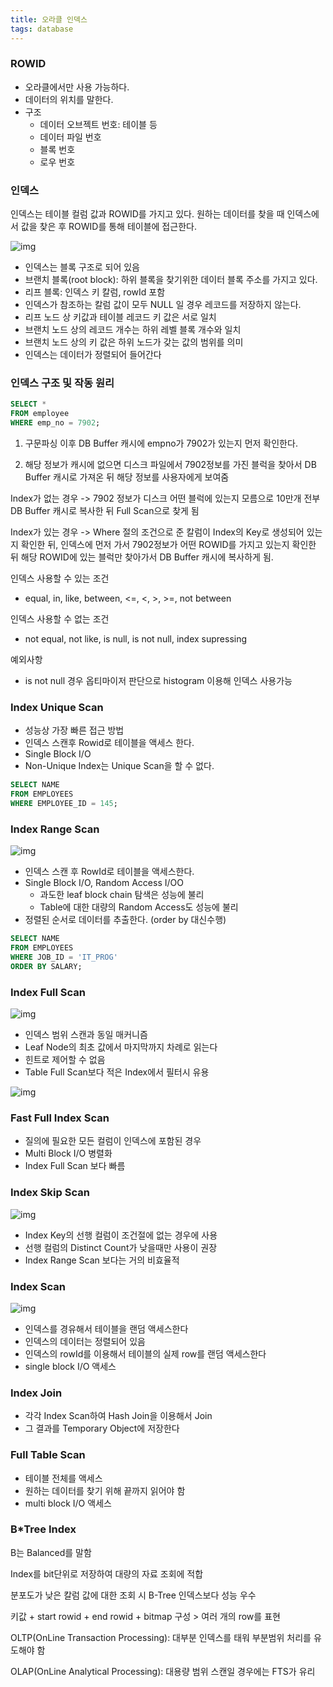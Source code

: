 ```yaml
---
title: 오라클 인덱스
tags: database
---
```




### ROWID

- 오라클에서만 사용 가능하다.
- 데이터의 위치를 말한다.
- 구조
  - 데이터 오브젝트 번호: 테이블 등
  - 데이터 파일 번호
  - 블록 번호
  - 로우 번호



### 인덱스

인덱스는 테이블 컬럼 값과 ROWID를 가지고 있다. 원하는 데이터를 찾을 때 인덱스에서 값을 찾은 후 ROWID를 통해 테이블에 접근한다.

![img](./index-structure.jpeg)

- 인덱스는 블록 구조로 되어 있음
- 브랜치 블록(root block): 하위 블록을 찾기위한 데이터 블록 주소를 가지고 있다.
- 리프 블록: 인덱스 키 칼럼, rowId 포함
- 인덱스가 참조하는 칼럼 값이 모두 NULL 일 경우 레코드를 저장하지 않는다.
- 리프 노드 상 키값과 테이블 레코드 키 값은 서로 일치
- 브랜치 노드 상의 레코드 개수는 하위 레벨 블록 개수와 일치
- 브랜치 노드 상의 키 값은 하위 노드가 갖는 값의 범위를 의미
- 인덱스는 데이터가 정렬되어 들어간다



### 인덱스 구조 및 작동 원리

```sql
SELECT *
FROM employee
WHERE emp_no = 7902;
```

1) 구문파싱 이후 DB Buffer 캐시에 empno가 7902가 있는지 먼저 확인한다.

2) 해당 정보가 캐시에 없으면 디스크 파일에서 7902정보를 가진 블럭을 찾아서 DB Buffer 캐시로 가져온 뒤 해당 정보를 사용자에게 보여줌

Index가 없는 경우 -> 7902 정보가 디스크 어떤 블럭에 있는지 모름으로 10만개 전부 DB Buffer 캐시로 복사한 뒤 Full Scan으로 찾게 됨

Index가 있는 경우 -> Where 절의 조건으로 준 칼럼이 Index의 Key로 생성되어 있는지 확인한 뒤, 인덱스에 먼저 가서 7902정보가 어떤 ROWID를 가지고 있는지 확인한 뒤 해당 ROWID에 있는 블럭만 찾아가서 DB Buffer 캐시에 복사하게 됨.



인덱스 사용할 수 있는 조건

- equal, in, like, between, <=, <, >, >=, not between

인덱스 사용할 수 없는 조건

- not equal, not like, is null, is not null, index supressing

예외사항

- is not null 경우 옵티마이저 판단으로 histogram 이용해 인덱스 사용가능



### Index Unique Scan

- 성능상 가장 빠른 접근 방법
- 인덱스 스캔후 Rowid로 테이블을 액세스 한다.
- Single Block I/O
- Non-Unique Index는 Unique Scan을 할 수 없다.

```sql
SELECT NAME
FROM EMPLOYEES
WHERE EMPLOYEE_ID = 145;
```



### Index Range Scan

![img](SQL_331.jpg)

- 인덱스 스캔 후 RowId로 테이블을 액세스한다.
- Single Block I/O, Random Access I/OO
  - 과도한 leaf block chain 탐색은 성능에 불리
  - Table에 대한 대량의 Random Access도 성능에 불리
- 정렬된 순서로 데이터를 추출한다. (order by 대신수행)

```sql
SELECT NAME
FROM EMPLOYEES
WHERE JOB_ID = 'IT_PROG'
ORDER BY SALARY;
```



### Index Full Scan

![img](./SQL_332.jpg)

- 인덱스 범위 스캔과 동일 매커니즘
- Leaf Node의 최초 값에서 마지막까지 차례로 읽는다
- 힌트로 제어할 수 없음
- Table Full Scan보다 적은 Index에서 필터시 유용

![img](SQL_333.jpg)





### Fast Full Index Scan

- 질의에 필요한 모든 컬럼이 인덱스에 포함된 경우
- Multi Block I/O 병렬화
- Index Full Scan 보다 빠름



### Index Skip Scan

![img](SQL_336.jpg)

- Index Key의 선행 컬럼이 조건절에 없는 경우에 사용
- 선행 컬럼의 Distinct Count가 낮을때만 사용이 권장
- Index Range Scan 보다는 거의 비효율적



### Index Scan

![img](SQL_335.jpg)

- 인덱스를 경유해서 테이블을 랜덤 액세스한다
- 인덱스의 데이터는 정렬되어 있음
- 인덱스의 rowId를 이용해서 테이블의 실제 row를 랜덤 액세스한다
- single block I/O 액세스



### Index Join

- 각각 Index Scan하여 Hash Join을 이용해서 Join
- 그 결과를 Temporary Object에 저장한다



### Full Table Scan

- 테이블 전체를 액세스
- 원하는 데이터를 찾기 위해 끝까지 읽어야 함
- multi block I/O 액세스



### B*Tree Index

B는 Balanced를 말함

Index를 bit단위로 저장하여 대량의 자료 조회에 적합

분포도가 낮은 칼럼 값에 대한 조회 시 B-Tree 인덱스보다 성능 우수

키값 + start rowid + end rowid + bitmap 구성 > 여러 개의 row를 표현



OLTP(OnLine Transaction Processing): 대부분 인덱스를 태워 부분범위 처리를 유도해야 함

OLAP(OnLine Analytical Processing): 대용량 범위 스캔일 경우에는 FTS가 유리



